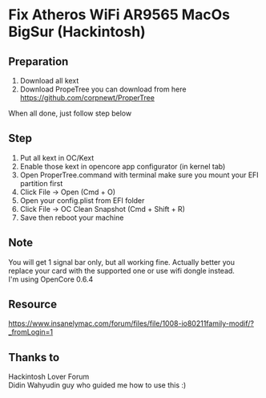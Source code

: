 # Fix Atheros WiFi AR9565 MacOs BigSur (Hackintosh)

## Preparation

1. Download all kext
2. Download PropeTree you can download from here https://github.com/corpnewt/ProperTree

When all done, just follow step below


## Step 

1. Put all kext in OC/Kext
2. Enable those kext in opencore app configurator (in kernel tab)
3. Open ProperTree.command with terminal make sure you mount your EFI partition first
4. Click File -> Open (Cmd + O)
5. Open your config.plist from EFI folder
6. Click File -> OC Clean Snapshot (Cmd + Shift + R)
7. Save then reboot your machine


## Note

You will get 1 signal bar only, but all working fine. Actually better you replace your card with the supported one or use wifi dongle instead. <br>
I'm using OpenCore 0.6.4



## Resource

https://www.insanelymac.com/forum/files/file/1008-io80211family-modif/?_fromLogin=1


## Thanks to

Hackintosh Lover Forum <br>
Didin Wahyudin guy who guided me how to use this :)
